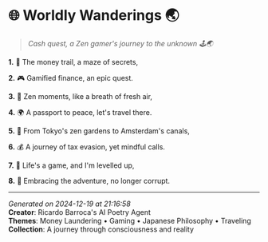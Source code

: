 # 🌐 Worldly Wanderings 🌏

> *Cash quest, a Zen gamer's journey to the unknown 🕹️🌏*

**1.** 💸 The money trail, a maze of secrets,


**2.** 🎮 Gamified finance, an epic quest.


**3.** 🍵 Zen moments, like a breath of fresh air,


**4.** 🌍 A passport to peace, let's travel there.


**5.** 🌟 From Tokyo's zen gardens to Amsterdam's canals,


**6.** 💰 A journey of tax evasion, yet mindful calls.


**7.** 🎉 Life's a game, and I'm levelled up,


**8.** 🌟 Embracing the adventure, no longer corrupt.



---

*Generated on 2024-12-19 at 21:16:58*  
**Creator**: Ricardo Barroca's AI Poetry Agent  
**Themes**: Money Laundering • Gaming • Japanese Philosophy • Traveling  
**Collection**: A journey through consciousness and reality
